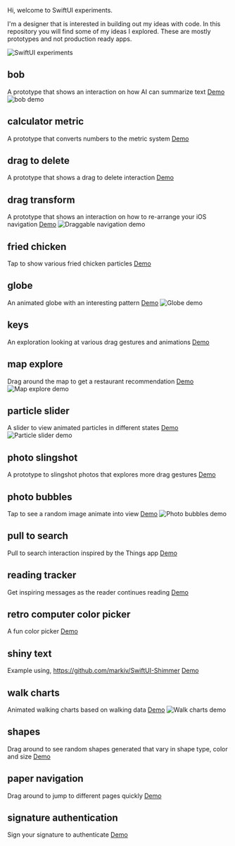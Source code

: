 Hi, welcome to SwiftUI experiments.

I'm a designer that is interested in building out my ideas with code. In this repository you will find some of my ideas I explored. These are mostly prototypes and not production ready apps.

![SwiftUI experiments](https://github.com/mikelikesdesign/SwiftUI-experiments/blob/main/demos.gif?raw=true)

## bob
A prototype that shows an interaction on how AI can summarize text
[Demo](https://x.com/mikelikesdesign/status/1790373946870895067)
![bob demo](https://github.com/mikelikesdesign/SwiftUI-experiments/blob/main/bob/bob.gif?raw=true)

## calculator metric
A prototype that converts numbers to the metric system
[Demo](https://posts.cv/mikelee/5wcdGx5M7wjGXZFCpzFp)

## drag to delete
A prototype that shows a drag to delete interaction
[Demo](https://x.com/mikelikesdesign/status/1794609990566826369)

## drag transform
A prototype that shows an interaction on how to re-arrange your iOS navigation
[Demo](https://x.com/mikelikesdesign/status/1737868104884273329)
![Draggable navigation demo](https://github.com/mikelikesdesign/SwiftUI-experiments/blob/main/drag%20transform/draggable%20navigation.gif?raw=true)

## fried chicken
Tap to show various fried chicken particles
[Demo](https://posts.cv/mikelee/Zbk1AqdTY64tupTyxkkH)

## globe
An animated globe with an interesting pattern
[Demo](https://x.com/mikelikesdesign/status/1735257785926050202)
![Globe demo](https://github.com/mikelikesdesign/SwiftUI-experiments/blob/main/globe/globe.gif?raw=true)

## keys
An exploration looking at various drag gestures and animations
[Demo](https://x.com/mikelikesdesign/status/1804383891471401380)

## map explore
Drag around the map to get a restaurant recommendation
[Demo](https://x.com/mikelikesdesign/status/1813480924589486255)
![Map explore demo](https://github.com/mikelikesdesign/SwiftUI-experiments/blob/main/map%20explore/map%20demo.gif?raw=true)

## particle slider
A slider to view animated particles in different states
[Demo](https://x.com/mikelikesdesign/status/1831141602242531824)
![Particle slider demo](https://github.com/mikelikesdesign/SwiftUI-experiments/blob/main/particle%20slider/particle%20slider.gif?raw=true)

## photo slingshot
A prototype to slingshot photos that explores more drag gestures
[Demo](https://posts.cv/mikelee/AlZcqGGmkCNKvWcVcbO7)

## photo bubbles
Tap to see a random image animate into view
[Demo](https://x.com/mikelikesdesign/status/1832345443390648659)
![Photo bubbles demo](https://github.com/mikelikesdesign/SwiftUI-experiments/blob/main/photo%20bubbles/photo%20bubbles.gif?raw=true)

## pull to search
Pull to search interaction inspired by the Things app
[Demo](https://x.com/mikelikesdesign/status/1798157087203311927)

## reading tracker
Get inspiring messages as the reader continues reading
[Demo](https://x.com/mikelikesdesign/status/1788135346750017682)

## retro computer color picker
A fun color picker
[Demo](https://x.com/mikelikesdesign/status/1734069130213630021)

## shiny text
Example using, https://github.com/markiv/SwiftUI-Shimmer
[Demo](https://x.com/mikelikesdesign/status/1797067265172750392)

## walk charts
Animated walking charts based on walking data
[Demo](https://x.com/mikelikesdesign/status/1829848663675547771)
![Walk charts demo](https://github.com/mikelikesdesign/SwiftUI-experiments/blob/main/walk%20charts/walk%20charts%20demo.gif?raw=true)

## shapes
Drag around to see random shapes generated that vary in shape type, color and size
[Demo](https://x.com/mikelikesdesign/status/1834208983193976976)

## paper navigation
Drag around to jump to different pages quickly
[Demo](https://x.com/mikelikesdesign/status/1834568721177731268)

## signature authentication
Sign your signature to authenticate
[Demo](https://x.com/mikelikesdesign/status/1844911279141683316)